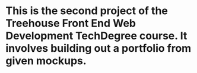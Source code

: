 # This is the second project of the Treehouse Front End Web Development TechDegree course. It involves building out a portfolio from given mockups.
